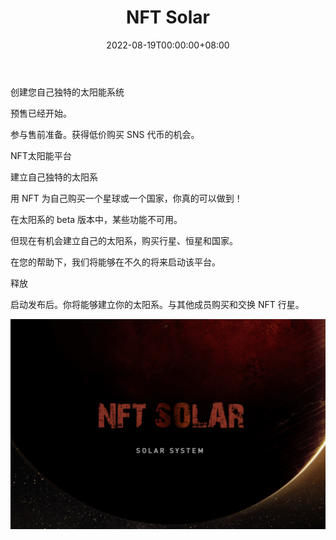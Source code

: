 ﻿---
title: "NFT Solar"
description: "名称：SOLAR SYSTEMS TIKER：SNS 总供应量：1,000,000,000,000 SNS 地址：0x360883b7E7fAAD5CE3b4295DABe3F4Ce01A408a2"
date: 2022-08-19T00:00:00+08:00
lastmod: 2022-08-19T00:00:00+08:00
draft: false
authors: ["浮尘"]
featuredImage: "nft-solar.png"
tags: ["High risk","NFT Solar"]
categories: ["nfts"]
nfts: ["High risk"]
blockchain: "BSC"
website: "https://nftsolar.systems/"
twitter: "https://twitter.com/SolarSystems3"
discord: ""
telegram: "https://t.me/nftsollar"
github: ""
youtube: ""
twitch: ""
facebook: ""
instagram: ""
reddit: ""
medium: ""
steam: ""
gitbook: ""
googleplay: ""
appstore: ""
status: "Live"
weight: 
lightgallery: true
toc: true
pinned: false
recommend: false
recommend1: false
---
创建您自己独特的太阳能系统

预售已经开始。

参与售前准备。获得低价购买 SNS 代币的机会。

NFT太阳能平台

建立自己独特的太阳系

用 NFT 为自己购买一个星球或一个国家，你真的可以做到！

在太阳系的 beta 版本中，某些功能不可用。

但现在有机会建立自己的太阳系，购买行星、恒星和国家。

在您的帮助下，我们将能够在不久的将来启动该平台。

释放

启动发布后。你将能够建立你的太阳系。与其他成员购买和交换 NFT 行星。

![1](156122112.png)